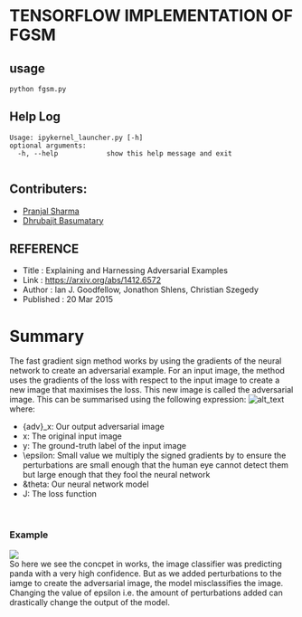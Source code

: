 # TENSORFLOW IMPLEMENTATION OF FGSM

## usage
```
python fgsm.py
```
## Help Log
```
Usage: ipykernel_launcher.py [-h]
optional arguments:
  -h, --help            show this help message and exit
  
```                        
## Contributers:
- [Pranjal Sharma](https://github.com/sppsps)
- [Dhrubajit Basumatary](https://github.com/dhruvz9)

## REFERENCE
 - Title : Explaining and Harnessing Adversarial Examples <br />
 - Link : https://arxiv.org/abs/1412.6572 <br />
 - Author : Ian J. Goodfellow, Jonathon Shlens, Christian Szegedy <br />
 - Published : 20 Mar 2015  <br />
 
 # Summary
 The fast gradient sign method works by using the gradients of the neural network to create an adversarial example. For an input image, the method uses the gradients of the loss with respect to the input image to create a new image that maximises the loss. This new image is called the adversarial image. This can be summarised using the following expression:
 ![alt_text](https://www.pyimagesearch.com/wp-content/uploads/2021/02/fgsm_equation.png)<br>
 where:
 <ul>
  <li> {adv}_x: Our output adversarial image</li>
  <li>  x: The original input image</li>
  <li> y: The ground-truth label of the input image</li>
   <li> \epsilon: Small value we multiply the signed gradients by to ensure the perturbations are small enough that the human eye cannot detect them but large enough that they fool the neural network</li>
  <li> &theta: Our neural network model</li>
  <li> J: The loss function</li>
 </ul> <br>
 <h3>Example</h3>
 <img src = "https://www.researchgate.net/publication/336402462/figure/fig1/AS:812471887609871@1570719801771/An-adversarial-example-generated-by-the-FGSM-attack-16-on-the-VGG-16-network-55.jpg"> <br>
 So here we see the concpet in works, the image classifier was predicting panda with a very high confidence. But as we added perturbations to the iamge to create the adversarial image, the model misclassifies the image. Changing the value of epsilon i.e. the amount of perturbations added can drastically change the output of the model. 
